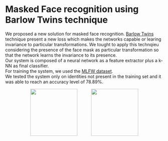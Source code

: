 # Masked Face recognition using Barlow Twins technique

We proposed a new solution for masked face recognition. [Barlow Twins](https://arxiv.org/pdf/2103.03230.pdf) technique present a new loss which makes the networks capable or learing invariance to particular transformations. We tought to apply this technqieu considering the presence of the face mask as particular transformation so that the network learns the invariance to its presence.  
Our system is composed of a neural network as a feature extractor plus a k-NN as final classifier.  
For training the system, we used the [MLFW dataset](https://arxiv.org/pdf/2109.05804.pdf).  
We tested the system only on identities not present in the training set and it was able to reach an accuracy level of 78.89%.    


<p align="center">
<img src="https://user-images.githubusercontent.com/33131887/223077611-aa2f4a2c-0ad0-45bb-8622-7f43e0afd041.jpg" width="150" height="150"/> &nbsp; &nbsp; &nbsp; &nbsp; &nbsp; <img src="https://user-images.githubusercontent.com/33131887/223077161-3566b698-688c-47cd-94c9-0c92ba26e72e.jpg" width="150" height="150"/>
</p>
